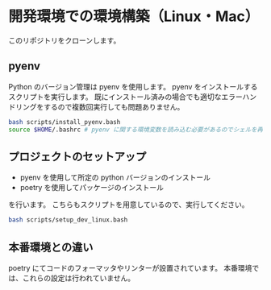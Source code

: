 # 開発環境での環境構築（Linux・Mac）

このリポジトリをクローンします。

## pyenv

Python のバージョン管理は pyenv を使用します。
pyenv をインストールするスクリプトを実行します。
既にインストール済みの場合でも適切なエラーハンドリングをするので複数回実行しても問題ありません。

```bash
bash scripts/install_pyenv.bash
source $HOME/.bashrc # pyenv に関する環境変数を読み込む必要があるのでシェルを再読み込みしてください
```

## プロジェクトのセットアップ

- pyenv を使用して所定の python バージョンのインストール
- poetry を使用してパッケージのインストール

を行います。
こちらもスクリプトを用意しているので、実行してください。

```bash
bash scripts/setup_dev_linux.bash
```

## 本番環境との違い

poetry にてコードのフォーマッタやリンターが設置されています。
本番環境では、これらの設定は行われていません。
